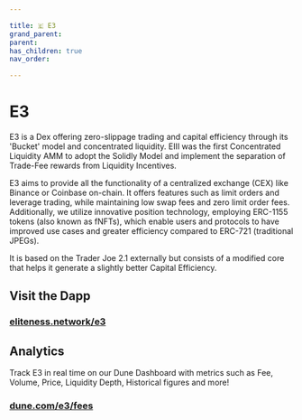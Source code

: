 ```yaml
---

title: 🇪 E3
grand_parent:
parent:
has_children: true
nav_order:

---
```


# E3
E3 is a Dex offering zero-slippage trading and capital efficiency through its 'Bucket' model and concentrated liquidity. EⅢ was the first Concentrated Liquidity AMM to adopt the Solidly Model and implement the separation of Trade-Fee rewards from Liquidity Incentives.

E3 aims to provide all the functionality of a centralized exchange (CEX) like Binance or Coinbase on-chain. It offers features such as limit orders and leverage trading, while maintaining low swap fees and zero limit order fees. Additionally, we utilize innovative position technology, employing ERC-1155 tokens (also known as fNFTs), which enable users and protocols to have improved use cases and greater efficiency compared to ERC-721 (traditional JPEGs).


It is based on the Trader Joe 2.1 externally but consists of a modified core that helps it generate a slightly better Capital Efficiency.


## Visit the Dapp
### [eliteness.network/e3](https://eliteness.network/e3)

## Analytics

Track E3 in real time on our Dune Dashboard with metrics such as Fee, Volume, Price, Liquidity Depth, Historical figures and more!
### [dune.com/e3/fees](https://dune.com/e3/fees)
